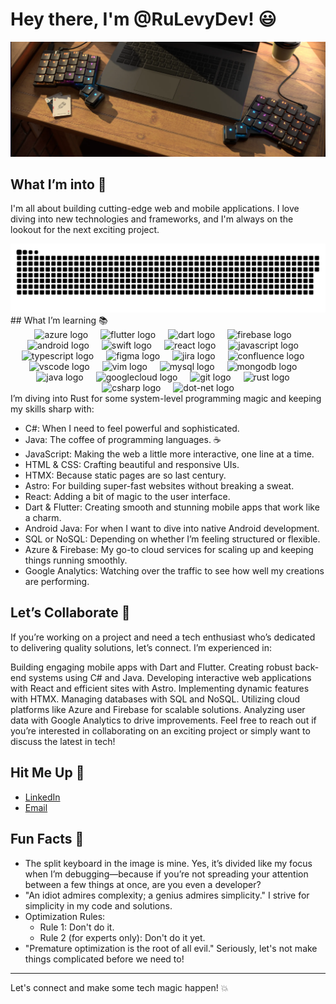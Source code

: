 # Hey there, I'm @RuLevyDev! 😃
![Profile Image](https://github.com/RuLevyDev/RuLevyDev/blob/main/Captura%20de%20pantalla%202024-07-10%20182859.png)
## What I’m into 🚀
I'm all about building cutting-edge web and mobile applications. I love diving into new technologies and frameworks, and I'm always on the lookout for the next exciting project.
<div align="center">
<picture>
  <source media="(prefers-color-scheme: dark)" srcset="https://raw.githubusercontent.com/RuLevyDev/RuLevyDevr/output/github-snake-dark.svg" />
  <source media="(prefers-color-scheme: light)" srcset="https://raw.githubusercontent.com/RuLevyDev/RuLevyDev/output/github-snake.svg" />
  <img alt="github-snake" src="https://raw.githubusercontent.com/RuLevyDev/RuLevyDev/output/github-snake.svg" />
</picture>
</div>
   ## What I’m learning 📚

<div align="center">
  <img src="https://cdn.jsdelivr.net/gh/devicons/devicon/icons/azure/azure-original.svg" height="40" alt="azure logo"  />
  <img width="12" />
  <img src="https://cdn.jsdelivr.net/gh/devicons/devicon/icons/flutter/flutter-original.svg" height="40" alt="flutter logo"  />
  <img width="12" />
  <img src="https://cdn.jsdelivr.net/gh/devicons/devicon/icons/dart/dart-original.svg" height="40" alt="dart logo"  />
  <img width="12" />
  <img src="https://cdn.jsdelivr.net/gh/devicons/devicon/icons/firebase/firebase-plain.svg" height="40" alt="firebase logo"  />
  <img width="12" />
  <img src="https://cdn.jsdelivr.net/gh/devicons/devicon/icons/android/android-original.svg" height="40" alt="android logo"  />
  <img width="12" />
  <img src="https://cdn.jsdelivr.net/gh/devicons/devicon/icons/swift/swift-original.svg" height="40" alt="swift logo"  />
  <img width="12" />
  <img src="https://cdn.jsdelivr.net/gh/devicons/devicon/icons/react/react-original.svg" height="40" alt="react logo"  />
  <img width="12" />
  <img src="https://cdn.jsdelivr.net/gh/devicons/devicon/icons/javascript/javascript-original.svg" height="40" alt="javascript logo"  />
  <img width="12" />
  <img src="https://cdn.jsdelivr.net/gh/devicons/devicon/icons/typescript/typescript-original.svg" height="40" alt="typescript logo"  />
  <img width="12" />
  <img src="https://cdn.jsdelivr.net/gh/devicons/devicon/icons/figma/figma-original.svg" height="40" alt="figma logo"  />
  <img width="12" />
  <img src="https://cdn.jsdelivr.net/gh/devicons/devicon/icons/jira/jira-original.svg" height="40" alt="jira logo"  />
  <img width="12" />
  <img src="https://cdn.jsdelivr.net/gh/devicons/devicon/icons/confluence/confluence-original.svg" height="40" alt="confluence logo"  />
  <img width="12" />
  <img src="https://cdn.jsdelivr.net/gh/devicons/devicon/icons/vscode/vscode-original.svg" height="40" alt="vscode logo"  />
  <img width="12" />
  <img src="https://cdn.jsdelivr.net/gh/devicons/devicon/icons/vim/vim-original.svg" height="40" alt="vim logo"  />
  <img width="12" />
  <img src="https://cdn.jsdelivr.net/gh/devicons/devicon/icons/mysql/mysql-original.svg" height="40" alt="mysql logo"  />
  <img width="12" />
  <img src="https://cdn.jsdelivr.net/gh/devicons/devicon/icons/mongodb/mongodb-original.svg" height="40" alt="mongodb logo"  />
  <img width="12" />
  <img src="https://cdn.jsdelivr.net/gh/devicons/devicon/icons/java/java-original.svg" height="40" alt="java logo"  />
  <img width="12" />
  <img src="https://cdn.jsdelivr.net/gh/devicons/devicon/icons/googlecloud/googlecloud-original.svg" height="40" alt="googlecloud logo"  />
  <img width="12" />
  <img src="https://cdn.jsdelivr.net/gh/devicons/devicon/icons/git/git-original.svg" height="40" alt="git logo"  />
  <img width="12" />
  <img src="https://cdn.jsdelivr.net/gh/devicons/devicon/icons/rust/rust-original.svg" height="40" alt="rust logo"  />
  <img width="12" />
  <img src="https://cdn.jsdelivr.net/gh/devicons/devicon/icons/csharp/csharp-original.svg" height="40" alt="csharp logo"  />
  <img width="12" />
  <img src="https://cdn.jsdelivr.net/gh/devicons/devicon/icons/dot-net/dot-net-original.svg" height="40" alt="dot-net logo"  />
</div>
 I’m diving into Rust for some system-level programming magic and keeping my skills sharp with:


- C#: When I need to feel powerful and sophisticated.
- Java: The coffee of programming languages. ☕
- JavaScript: Making the web a little more interactive, one line at a time.
- HTML & CSS: Crafting beautiful and responsive UIs.
- HTMX: Because static pages are so last century.
- Astro: For building super-fast websites without breaking a sweat.
- React: Adding a bit of magic to the user interface.
- Dart & Flutter: Creating smooth and stunning mobile apps that work like a charm.
- Android Java: For when I want to dive into native Android development.
- SQL or NoSQL: Depending on whether I’m feeling structured or flexible.
- Azure & Firebase: My go-to cloud services for scaling up and keeping things running smoothly.
- Google Analytics: Watching over the traffic to see how well my creations are performing.

## Let’s Collaborate 🤝
If you’re working on a project and need a tech enthusiast who’s dedicated to delivering quality solutions, let’s connect. I’m experienced in:

Building engaging mobile apps with Dart and Flutter.
Creating robust back-end systems using C# and Java.
Developing interactive web applications with React and efficient sites with Astro.
Implementing dynamic features with HTMX.
Managing databases with SQL and NoSQL.
Utilizing cloud platforms like Azure and Firebase for scalable solutions.
Analyzing user data with Google Analytics to drive improvements.
Feel free to reach out if you’re interested in collaborating on an exciting project or simply want to discuss the latest in tech!

## Hit Me Up 📧
- [LinkedIn](https://linkedin.com/in/ruben-orero-levy)
- [Email](mailto:rulevydeveloper@gmail.com)
  
## Fun Facts 🎉
- The split keyboard in the image is mine. Yes, it’s divided like my focus when I’m debugging—because if you’re not spreading your attention between a few things at once, are you even a developer?
- "An idiot admires complexity; a genius admires simplicity." I strive for simplicity in my code and solutions.
- Optimization Rules:
  - Rule 1: Don't do it.
  - Rule 2 (for experts only): Don't do it yet.
- "Premature optimization is the root of all evil." Seriously, let's not make things complicated before we need to!

---

Let's connect and make some tech magic happen! 💥
<!---
RuLevyDev/RuLevyDev is a ✨ special ✨ repository because its `README.md` (this file) appears on your GitHub profile.
You can click the Preview link to take a look at your changes.
--->
